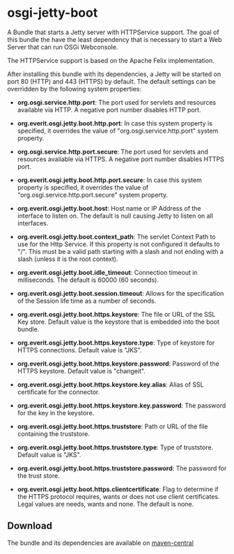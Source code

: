 # osgi-jetty-boot
A Bundle that starts a Jetty server with HTTPService support.
The goal of this bundle the have the least dependency that is necessary
to start a Web Server that can run OSGi Webconsole.

The HTTPService support is based on the Apache Felix implementation.

After installing this bundle with its dependencies, a Jetty will
be started on port 80 (HTTP) and 443 (HTTPS) by default. The default
settings can be overridden by the following system properties:

 * __org.osgi.service.http.port__: The port used for servlets and resources
   available via HTTP. A negative port number disables HTTP port.

 * __org.everit.osgi.jetty.boot.http.port__: In case this system property is
   specified, it overrides the value of "org.osgi.service.http.port" system
   property.

 * __org.osgi.service.http.port.secure__: The port used for servlets and
   resources available via HTTPS. A negative port number disables HTTPS port.

 * __org.everit.osgi.jetty.boot.http.port.secure__: In case this system
   property is specified, it overrides the value of
   "org.osgi.service.http.port.secure" system property.

 * __org.everit.osgi.jetty.boot.host__: Host name or IP Address of the
   interface to listen on. The default is null causing Jetty to listen
   on all interfaces.

 * __org.everit.osgi.jetty.boot.context_path__: The servlet Context Path to
   use for the Http Service. If this property is not configured it defaults
   to "/". This must be a valid path starting with a slash and not ending with
   a slash (unless it is the root context).

 * __org.everit.osgi.jetty.boot.idle_timeout__: Connection timeout in
   milliseconds. The default is 60000 (60 seconds).

 * __org.everit.osgi.jetty.boot.session.timeout__: Allows for the
   specification of the Session life time as a number of seconds.

 * __org.everit.osgi.jetty.boot.https.keystore__: The file or URL of the SSL
   Key store. Default value is the keystore that is embedded into the boot
   bundle.

 * __org.everit.osgi.jetty.boot.https.keystore.type__: Type of keystore for
   HTTPS connections. Default value is "JKS".

 * __org.everit.osgi.jetty.boot.https.keystore.password__: Password of the
   HTTPS keystore. Default value is "changeit".

 * __org.everit.osgi.jetty.boot.https.keystore.key.alias__: Alias of SSL
   certificate for the connector.

 * __org.everit.osgi.jetty.boot.https.keystore.key.password__: The password
   for the key in the keystore.

 * __org.everit.osgi.jetty.boot.https.truststore__: Path or URL of the file
   containing the truststore.

 * __org.everit.osgi.jetty.boot.https.truststore.type__: Type of truststore.
   Default value is "JKS".
 

 * __org.everit.osgi.jetty.boot.https.truststore.password__: The password for
   the trust store.

 * __org.everit.osgi.jetty.boot.https.clientcertificate__: Flag to determine
   if the HTTPS protocol requires, wants or does not use client certificates.
   Legal values are needs, wants and none. The default is none.

## Download

The bundle and its dependencies are available on [maven-central][1]

[1]: http://search.maven.org/#search%7Cga%7C1%7Ca%3A%22org.everit.osgi.jetty.boot%22
